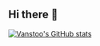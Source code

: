 ## Hi there 👋

[![Vanstoo's GitHub stats](https://github-readme-stats.vercel.app/api?username=vanstoo)](https://github.com/anuraghazra/github-readme-stats)
<!--
**vanstoo/vanstoo** is a ✨ _special_ ✨ repository because its `README.md` (this file) appears on your GitHub profile.

Here are some ideas to get you started:

- 🔭 I’m currently working on ...
- 🌱 I’m currently learning ...
- 👯 I’m looking to collaborate on ...
- 🤔 I’m looking for help with ...
- 💬 Ask me about ...
- 📫 How to reach me: ...
- 😄 Pronouns: ...
- ⚡ Fun fact: ...
-->
